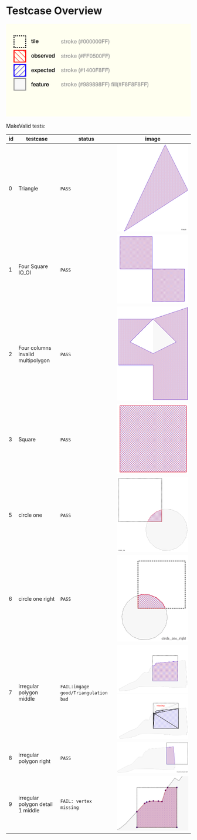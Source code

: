 # Testcase Overview

![Legend and Symbols](_images/legend.png)

MakeValid tests:

 id |             testcase             |         status             |              image
----|----------------------------------|----------------------------|------------------------------------------
0   | Triangle                         |  `PASS`                          | ![0](_images/triangle.png)
1   | Four Square IO_OI                |  `PASS`                          | ![1](_images/four_square_io.png)
2   | Four columns invalid multipolygon|   `PASS`                         | ![2](_images/four_column_invalid_multipolygon.png)
3   | Square                           | `PASS`                           | ![3](_images/square.png)
5   | circle one                       | `PASS`                     | ![5](_images/circle_one.png)
6   | circle one right                 | `PASS` | ![6](_images/circle_one_right.png)
7   | irregular polygon middle         | `FAIL:imgage good/Triangulation bad`                     | ![7](_images/irregular_polygon_middle.png) ![7](_images/irregular_polygon_middle_bad_triangulation.png)
8   | irregular polygon right          | `PASS`       | ![8](_images/irregular_polygon_right.png)
9   | irregular polygon detail 1 middle| `FAIL: vertex missing` | ![9](_images/irregular_polygon_detail1.png)

